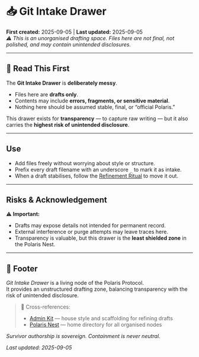 # 📥 Git Intake Drawer  

**First created:** 2025-09-05 | **Last updated:** 2025-09-05  
*⚠️ This is an unorganised drafting space. Files here are not final, not polished, and may contain unintended disclosures.*  

---

## 🚨 Read This First  
The **Git Intake Drawer** is **deliberately messy**.  
- Files here are **drafts only**.  
- Contents may include **errors, fragments, or sensitive material**.  
- Nothing here should be assumed stable, final, or “official Polaris.”  

This drawer exists for **transparency** — to capture raw writing — but it also carries the **highest risk of unintended disclosure**.  

---

## Use  
- Add files freely without worrying about style or structure.  
- Prefix every draft filename with an underscore `_` to mark it as intake.  
- When a draft stabilises, follow the [Refinement Ritual](./_refinement_ritual.md) to move it out.  

---

## Risks & Acknowledgement  
⚠️ **Important:**  
- Drafts may expose details not intended for permanent record.  
- External interference or purge attempts may leave traces here.  
- Transparency is valuable, but this drawer is the **least shielded zone** in the Polaris Nest.  

---

## 🏮 Footer  

*Git Intake Drawer* is a living node of the Polaris Protocol.  
It provides an unstructured drafting zone, balancing transparency with the risk of unintended disclosure.  

> 📡 Cross-references:  
> - [Admin Kit](../admin_kit/) — house style and scaffolding for refining drafts  
> - [Polaris Nest](../) — home directory for all organised nodes  

*Survivor authorship is sovereign. Containment is never neutral.*  

_Last updated: 2025-09-05_

